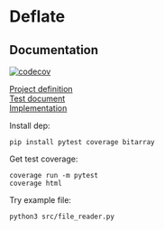 # Deflate

## Documentation

[![codecov](https://codecov.io/gh/LaihoE/tiralabra/branch/main/graph/badge.svg?token=WVZ0APPZ2Z)](https://codecov.io/gh/LaihoE/tiralabra)


[Project definition](https://github.com/LaihoE/tiralabra/blob/main/documentation/project_definition.md)  
[Test document](https://github.com/LaihoE/tiralabra/blob/main/documentation/test_document.md)  
[Implementation](https://github.com/LaihoE/tiralabra/blob/main/documentation/implementation.md) 



Install dep:
```
pip install pytest coverage bitarray
```

Get test coverage:
```
coverage run -m pytest
coverage html
```

Try example file:
```
python3 src/file_reader.py
```